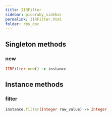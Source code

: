 ```yaml
---
title: IIRFilter
sidebar: picoruby_sidebar
permalink: IIRFilter.html
folder: rbs_doc
---
```

## Singleton methods
### new

```ruby
IIRFilter.new() -> instance
```
## Instance methods
### filter

```ruby
instance.filter(Integer raw_value) -> Integer
```
